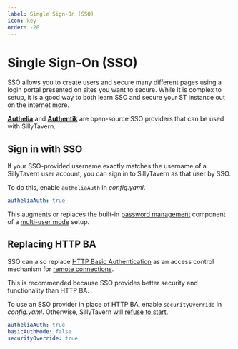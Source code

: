 ```yaml
---
label: Single Sign-On (SSO)
icon: key
order: -20
---
```


# Single Sign-On (SSO)
SSO allows you to create users and secure many different pages using a login portal presented on sites you want to secure. While it is complex to setup, it is a good way to both learn SSO and secure your ST instance out on the internet more.

[**Authelia**](https://www.authelia.com/) and [**Authentik**](https://goauthentik.io/) are open-source SSO providers that can be used with SillyTavern. 

## Sign in with SSO

If your SSO-provided username exactly matches the username of a SillyTavern user account, you can sign in to SillyTavern as that user by SSO.

To do this, enable `autheliaAuth` in *config.yaml*.
    
```yaml
autheliaAuth: true
```

This augments or replaces the built-in [password management](/Usage/User_Settings/User_Settings.md#account-management) component of a [multi-user mode](/Administration/multi-user.md) setup.

## Replacing HTTP BA

SSO can also replace [HTTP Basic Authentication](/Administration/remote-connections.md#access-control-by-http-basic-authentication) as an access control mechanism for [remote connections](/Administration/remote-connections.md#access-control).

This is recommended because SSO provides better security and functionality than HTTP BA.

To use an SSO provider in place of HTTP BA, enable `securityOverride` in *config.yaml*. Otherwise, SillyTavern will [refuse to start](remote-connections.md#access-control).

```yaml
autheliaAuth: true
basicAuthMode: false
securityOverride: true
```
